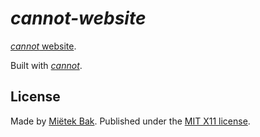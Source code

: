 _cannot-website_
================

[_cannot_ website](http://cannot.mietek.io/).

Built with [_cannot_](http://cannot.mietek.io/).


License
-------

Made by [Miëtek Bak](http://mietek.io/).  Published under the [MIT X11 license](http://cannot.mietek.io/license/).
